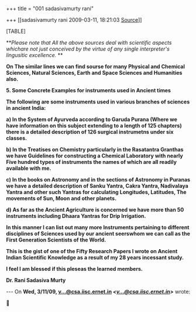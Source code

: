 +++
title = "001 sadasivamurty rani"

+++
[[sadasivamurty rani	2009-03-11, 18:21:03 [Source](https://groups.google.com/g/bvparishat/c/IHxs35HY-Gs)]]



[TABLE]

***Please note that All the above sources deal with scientific aspects whichare not just conceived by the virtue of any single interpreter's lingusitic excellence.* **

**On The similar lines we can find sourse for many Physical and Chemical Sciences, Natural Sciences, Earth and Space Sciences and Humanities also.**

**5. Some Concrete Examples for instruments used in Ancient times**

**The following are some instruments used in various branches of sciences in ancient India:**

**a) In the System of Ayurveda according to Garuda Purana (Where we have information on this subject extending to a length of 125 chapters) there is a detailed description of 126 surgical instrumetns under six classes.**

**b) In the Treatises on Chemistry particularly in the Rasatantra Granthas we have Guidelines for constructing a Chemical Laboratory with nearly Five hundred types of instruments the names of which are all readily available with me.**

**c) In the books on Astronomy and in the sections of Astronomy in Puranas we have a detailed description of Sanku Yantra, Cakra Yantra, Nadivalaya Yantra and other such Yantras for calculating Longitudes, Latitudes, The movements of Sun, Moon and other planets.**

**d) As far as the Ancient Agriculture is concerned we have more than 50 instruments including Dhaara Yantras for Drip Irrigation.**

**In this manner I can list out many more Instruments pertaining to different disciplines of Sciences used by our ancient seerswhom we can call as the First Generation Scientists of the World.**

**This is the gist of one of the Fifty Research Papers I wrote on Ancient Indian Scientific Knowledge as a result of my 28 years incessant study.**

**I feel I am blessed if this pleseas the learned members.**

**Dr. Rani Sadasiva Murty**

  
  
--- On **Wed, 3/11/09, [v...@csa.iisc.ernet.in]() *\<[v...@csa.iisc.ernet.in]()\>*** wrote:



